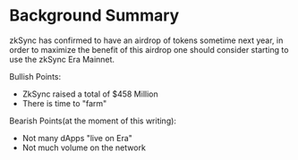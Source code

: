 # Background Summary
zkSync has confirmed to have an airdrop of tokens sometime next year, in order to maximize the benefit of this airdrop one should consider starting to use the zkSync Era Mainnet.

Bullish Points:
- ZkSync raised a total of $458 Million
- There is time to "farm"

Bearish Points(at the moment of this writing):
- Not many dApps "live on Era" 
- Not much volume on the network

